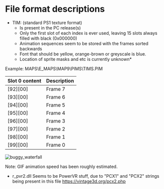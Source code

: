 # File format descriptions

* TIM: (standard PS1 texture format)
  - Is present in the PC release(s)
  - Only the first slot of each index is ever used, leaving 15 slots always filled with black (0x000000)
  - Animation sequences seem to be stored with the frames sorted backwards
  - Font that should be yellow, orange-brown or greyscale is blue.
  - Location of sprite masks and etc is currently unknown*

Example: MAPS\E_MAPS\MAP9\PIMS\TIMS.PIM

| Slot 0 content | Description |
| -------------- | ----------- |
| [92][00]       | Frame 7     |
| [93][00]       | Frame 6     |
| [94][00]       | Frame 5     |
| [95][00]       | Frame 4     |
| [96][00]       | Frame 3     |
| [97][00]       | Frame 2     |
| [98][00]       | Frame 1     |
| [99][00]       | Frame 0     |

![buggy_waterfall](https://github.com/Ryder17z/Buggy-Losi/assets/2000703/34bc1451-4f2c-49a8-a744-4da92ba92007)

Note: GIF animation speed has been roughly estimated.

* r_pvr2.dll
  Seems to be PowerVR stuff, due to "PCX1" and "PCX2" strings being present in this file
  https://vintage3d.org/pcx2.php
